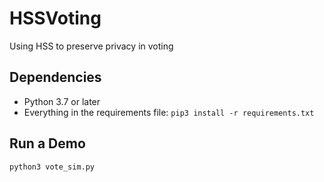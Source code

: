 # HSSVoting
Using HSS to preserve privacy in voting

## Dependencies
- Python 3.7 or later
- Everything in the requirements file: `pip3 install -r requirements.txt`

## Run a Demo
```
python3 vote_sim.py
```
